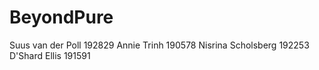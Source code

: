 # BeyondPure
Suus van der Poll 192829
Annie Trinh 190578
Nisrina Scholsberg 192253
D'Shard Ellis 191591

